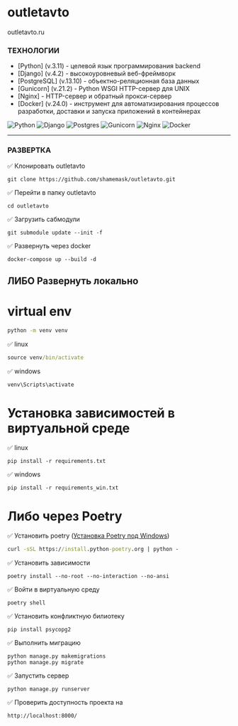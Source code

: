 # outletavto
outletavto.ru


### ТЕХНОЛОГИИ


- [Python] (v.3.11) - целевой язык программирования backend
- [Django] (v.4.2) - высокоуровневый веб-фреймворк
- [PostgreSQL] (v.13.10) - объектно-реляционная база данных
- [Gunicorn] (v.21.2) - Python WSGI HTTP-сервер для UNIX
- [Nginx] - HTTP-сервер и обратный прокси-сервер
- [Docker] (v.24.0) - инструмент для автоматизирования процессов разработки, доставки и запуска приложений в контейнерах

![Python](https://img.shields.io/badge/python-3670A0?style=for-the-badge&logo=python&logoColor=ffdd54)
![Django](https://img.shields.io/badge/django-%23092E20.svg?style=for-the-badge&logo=django&logoColor=white)
![Postgres](https://img.shields.io/badge/postgres-%23316192.svg?style=for-the-badge&logo=postgresql&logoColor=white)
![Gunicorn](https://img.shields.io/badge/gunicorn-%298729.svg?style=for-the-badge&logo=gunicorn&logoColor=white)
![Nginx](https://img.shields.io/badge/nginx-%23009639.svg?style=for-the-badge&logo=nginx&logoColor=white)
![Docker](https://img.shields.io/badge/docker-%230db7ed.svg?style=for-the-badge&logo=docker&logoColor=white)


___


### РАЗВЕРТКА


✅ Клонировать outletavto

```
git clone https://github.com/shamemask/outletavto.git
```

✅ Перейти в папку outletavto

```
cd outletavto
```

✅ Загрузить сабмодули

```
git submodule update --init -f
```

✅ Развернуть через docker

```
docker-compose up --build -d
```

## ЛИБО Развернуть локально

# virtual env

```cmd
python -m venv venv
```

✅ linux
```cmd
source venv/bin/activate
```

✅ windows
```cmd
venv\Scripts\activate
```

# Установка зависимостей в виртуальной среде

✅ linux
```
pip install -r requirements.txt
```

✅ windows
```
pip install -r requirements_win.txt
```

# Либо через Poetry

✅ Установить poetry ([Установка Poetry под Windows](https://teletype.in/@alenkimov/poetry))

```cmd
curl -sSL https://install.python-poetry.org | python -
```

✅ Установить зависимости

```
poetry install --no-root --no-interaction --no-ansi
```

✅ Войти в виртуальную среду
```
poetry shell
```

✅ Установить конфликтную билиотеку
```
pip install psycopg2 
```

✅ Выполнить миграцию

```
python manage.py makemigrations
python manage.py migrate
```

✅ Запустить сервер

```
python manage.py runserver
```

✅ Проверить доступность проекта на

```
http://localhost:8000/
```


